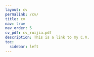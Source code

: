 ```yaml
---
layout: cv
permalink: /cv/
title: cv
nav: true
nav_order: 5
cv_pdf: cv_ruijia.pdf
description: This is a link to my C.V.
toc:
  sidebar: left
---
```

